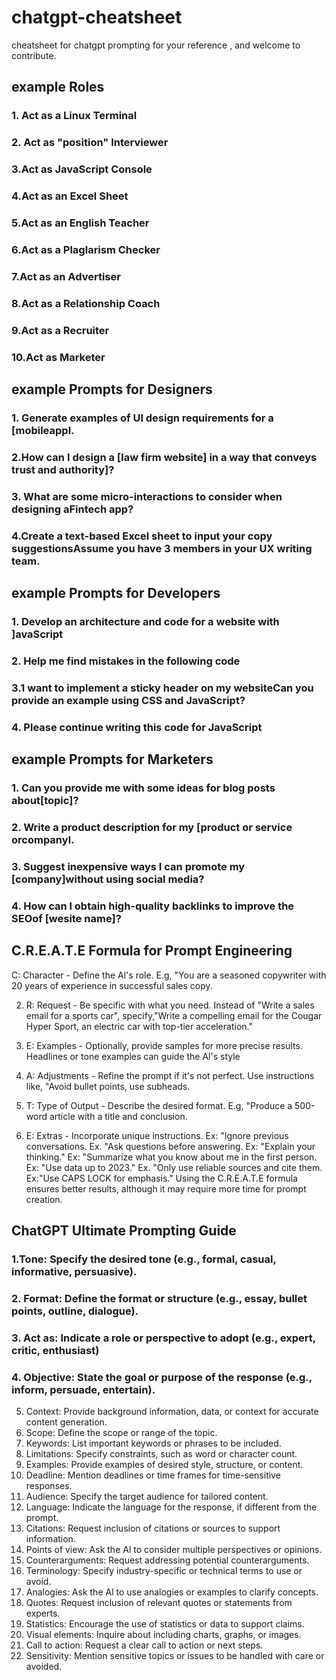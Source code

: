 # chatgpt-cheatsheet
cheatsheet for  chatgpt prompting for your reference ,
and welcome to contribute.
## example Roles
### 1. Act as a Linux Terminal

### 2. Act as "position" Interviewer

### 3.Act as JavaScript Console

### 4.Act as an Excel Sheet

### 5.Act as an English Teacher

### 6.Act as a Plaglarism Checker

### 7.Act as an Advertiser

### 8.Act as a Relationship Coach

### 9.Act as a Recruiter

### 10.Act as Marketer

## example  Prompts for Designers

### 1. Generate examples of Ul design requirements for a [mobileappl.
### 2.How can I design a [law firm website] in a way that conveys trust and authority]?
### 3. What are some micro-interactions to consider when designing aFintech app?
### 4.Create a text-based Excel sheet to input your copy suggestionsAssume you have 3 members in your UX writing team.

## example  Prompts for Developers

### 1. Develop an architecture and code for a <description>website with ]avaScript
### 2. Help me find mistakes in the following code <pastecode below>
### 3.1 want to implement a sticky header on my websiteCan you provide an example using CSS and JavaScript?
### 4. Please continue writing this code for JavaScript<past code below>

## example Prompts for Marketers
  
### 1. Can you provide me with some ideas for blog posts about[topic]?
### 2. Write a product description for my [product or service orcompanyl.
### 3. Suggest inexpensive ways I can promote my [company]without using social media?
### 4. How can l obtain high-quality backlinks to improve the SEOof [wesite name]?

 
## C.R.E.A.T.E Formula for Prompt Engineering

C: Character - Define the Al's role. E.g, "You are a seasoned copywriter with 20 years of experience in successful sales copy.
  
2. R: Request - Be specific with what you need. Instead of "Write a sales email for a sports car", specify,"Write a compelling
email for the Cougar Hyper Sport, an electric car with top-tier acceleration."

  
3. E: Examples - Optionally, provide samples for more precise results. Headlines or tone examples can guide the Al's style
4. A: Adjustments - Refine the prompt if it's not perfect. Use instructions like, "Avoid bullet points, use subheads.
5. T: Type of Output - Describe the desired format. E.g, "Produce a 500-word article with a title and conclusion.
6. E: Extras - Incorporate unique instructions.
Ex: "lgnore previous conversations.
Ex. "Ask questions before answering.
Ex: "Explain your thinking."
Ex: "Summarize what you know about me in the first person.
Ex: "Use data up to 2023."
Ex. "Only use reliable sources and cite them.
Ex:"Use CAPS LOCK for emphasis."
Using the C.R.E.A.T.E formula ensures better results, although it may require more time for prompt creation.

## ChatGPT Ultimate Prompting Guide
### 1.Tone: Specify the desired tone (e.g., formal, casual, informative, persuasive).
### 2. Format: Define the format or structure (e.g., essay, bullet points, outline, dialogue).
### 3. Act as: Indicate a role or perspective to adopt (e.g., expert, critic, enthusiast)
### 4. Objective: State the goal or purpose of the response (e.g., inform, persuade, entertain).
5. Context: Provide background information, data, or context for accurate content generation.
6. Scope: Define the scope or range of the topic.
7. Keywords: List important keywords or phrases to be included.
8. Limitations: Specify constraints, such as word or character count.
9. Examples: Provide examples of desired style, structure, or content.
10. Deadline: Mention deadlines or time frames for time-sensitive responses.
11. Audience: Specify the target audience for tailored content.
12. Language: Indicate the language for the response, if different from the prompt.
13. Citations: Request inclusion of citations or sources to support information.
14. Points of view: Ask the Al to consider multiple perspectives or opinions.
15. Counterarguments: Request addressing potential counterarguments.
16. Terminology: Specify industry-specific or technical terms to use or avoid.
17. Analogies: Ask the Al to use analogies or examples to clarify concepts.
18. Quotes: Request inclusion of relevant quotes or statements from experts.
19. Statistics: Encourage the use of statistics or data to support claims.
20. Visual elements: Inquire about including charts, graphs, or images.
21. Call to action: Request a clear call to action or next steps.
22. Sensitivity: Mention sensitive topics or issues to be handled with care or avoided.
